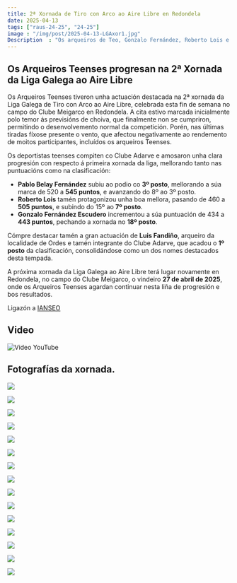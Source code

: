 ```yaml
---
title: 2ª Xornada de Tiro con Arco ao Aire Libre en Redondela
date: 2025-04-13
tags: ["raus-24-25", "24-25"]
image : "/img/post/2025-04-13-LGAxor1.jpg"  
Description  : "Os arqueiros de Teo, Gonzalo Fernández, Roberto Lois e Pablo Belay, participaron na 2ª xornada de tiro con arco ao aire libre en Redondela o 13 de abril de 2025."
---
```


## Os Arqueiros Teenses progresan na 2ª Xornada da Liga Galega ao Aire Libre

Os Arqueiros Teenses tiveron unha actuación destacada na 2ª xornada da Liga Galega de Tiro con Arco ao Aire Libre, celebrada esta fin de semana no campo do Clube Meigarco en Redondela. A cita estivo marcada inicialmente polo temor ás previsións de choiva, que finalmente non se cumpriron, permitindo o desenvolvemento normal da competición. Porén, nas últimas tiradas fíxose presente o vento, que afectou negativamente ao rendemento de moitos participantes, incluídos os arqueiros Teenses.

Os deportistas teenses  compiten co Clube Adarve e amosaron unha clara progresión con respecto á primeira xornada da liga, mellorando tanto nas puntuacións como na clasificación:

- **Pablo Belay Fernández** subiu ao podio co **3º posto**, mellorando a súa marca de 520 a **545 puntos**, e avanzando do 8º ao 3º posto.  
- **Roberto Lois** tamén protagonizou unha boa mellora, pasando de 460 a **505 puntos**, e subindo do 15º ao **7º posto**.  
- **Gonzalo Fernández Escudero** incrementou a súa puntuación de 434 a **443 puntos**, pechando a xornada no **18º posto**.

Cómpre destacar tamén a gran actuación de **Luis Fandiño**, arqueiro da localidade de Ordes e tamén integrante do Clube Adarve, que acadou o **1º posto** da clasificación, consolidándose como un dos nomes destacados desta tempada.

A próxima xornada da Liga Galega ao Aire Libre terá lugar novamente en Redondela, no campo do Clube Meigarco, o vindeiro **27 de abril de 2025**, onde os Arqueiros Teenses agardan continuar nesta liña de progresión e bos resultados.





Ligazón a [IANSEO](https://www.ianseo.net/Details.php?toid=21483)

## Video 
![Video YouTube](https://youtu.be/ObmsBS9Rnx4)

## Fotografías da xornada.

![](../2025-04-13-LGA-xor2/00.jpg)

![](../2025-04-13-LGA-xor2/01.jpg)

![](../2025-04-13-LGA-xor2/02.jpg)

![](../2025-04-13-LGA-xor2/03.jpg)

![](../2025-04-13-LGA-xor2/04.jpg)

![](../2025-04-13-LGA-xor2/05.jpg)

![](../2025-04-13-LGA-xor2/07.jpg)

![](../2025-04-13-LGA-xor2/08.jpg)

![](../2025-04-13-LGA-xor2/09.jpg)


![](../2025-04-13-LGA-xor2/10.jpg)

![](../2025-04-13-LGA-xor2/11.jpg)

![](../2025-04-13-LGA-xor2/12.jpg)


![](../2025-04-13-LGA-xor2/13.jpg)

![](../2025-04-13-LGA-xor2/14.jpg)

![](../2025-04-13-LGA-xor2/15.jpg)

 


